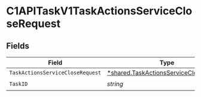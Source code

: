 # C1APITaskV1TaskActionsServiceCloseRequest


## Fields

| Field                                                                                                  | Type                                                                                                   | Required                                                                                               | Description                                                                                            |
| ------------------------------------------------------------------------------------------------------ | ------------------------------------------------------------------------------------------------------ | ------------------------------------------------------------------------------------------------------ | ------------------------------------------------------------------------------------------------------ |
| `TaskActionsServiceCloseRequest`                                                                       | [*shared.TaskActionsServiceCloseRequest](../../../pkg/models/shared/taskactionsservicecloserequest.md) | :heavy_minus_sign:                                                                                     | N/A                                                                                                    |
| `TaskID`                                                                                               | *string*                                                                                               | :heavy_check_mark:                                                                                     | N/A                                                                                                    |
